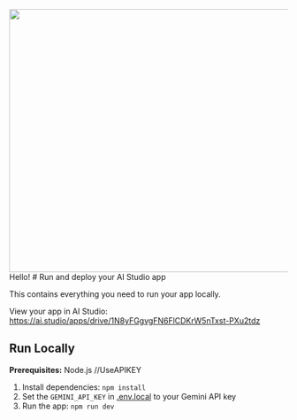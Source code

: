 <div align="center">
<img width="1200" height="475" alt="GHBanner" src="https://github.com/user-attachments/assets/0aa67016-6eaf-458a-adb2-6e31a0763ed6" />
</div>
Hello!
# Run and deploy your AI Studio app

This contains everything you need to run your app locally.

View your app in AI Studio: https://ai.studio/apps/drive/1N8yFGgvgFN6FlCDKrW5nTxst-PXu2tdz

## Run Locally

**Prerequisites:**  Node.js
//UseAPIKEY

1. Install dependencies:
   `npm install`
2. Set the `GEMINI_API_KEY` in [.env.local](.env.local) to your Gemini API key
3. Run the app:
   `npm run dev`
